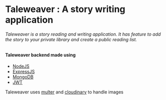 # Taleweaver : A story writing application

###### Taleweaver is a story reading and writing application. It has feature to add the story to your private library and create a public reading list.

#### Taleweaver backend made using 
- [NodeJS](https://www.nodejs.org)
- [ExpressJS](https://expressjs.com/)
- [MongoDB](https://www.mongodb.com/docs/)
- [JWT](https://jwt.io/)

Taleweaver uses [multer](https://github.com/expressjs/multer) and [cloudinary](https://cloudinary.com/) to handle images
